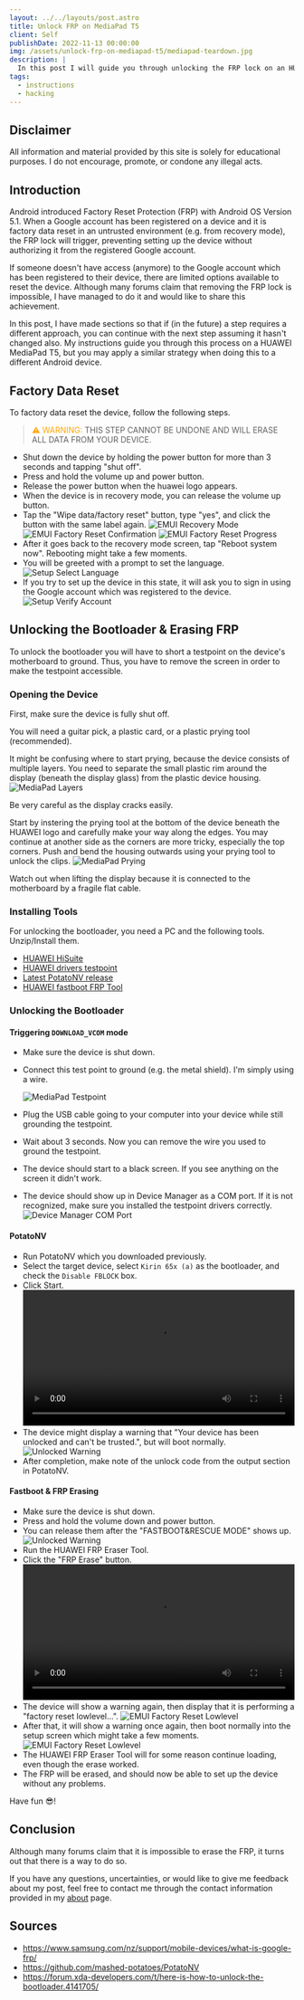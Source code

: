 ```yaml
---
layout: ../../layouts/post.astro
title: Unlock FRP on MediaPad T5
client: Self
publishDate: 2022-11-13 00:00:00
img: /assets/unlock-frp-on-mediapad-t5/mediapad-teardown.jpg
description: |
  In this post I will guide you through unlocking the FRP lock on an HUAWEI MediaPad T5.
tags:
  - instructions
  - hacking
---
```


## Disclaimer

All information and material provided by this site is solely for educational purposes. I do not encourage, promote, or condone any illegal acts.

## Introduction

Android introduced Factory Reset Protection (FRP) with Android OS Version 5.1. When a Google account has been registered on a device and it is factory data reset in an untrusted environment (e.g. from recovery mode), the FRP lock will trigger, preventing setting up the device without authorizing it from the registered Google account.

If someone doesn't have access (anymore) to the Google account which has been registered to their device, there are limited options available to reset the device. Although many forums claim that removing the FRP lock is impossible, I have managed to do it and would like to share this achievement.

In this post, I have made sections so that if (in the future) a step requires a different approach, you can continue with the next step assuming it hasn't changed also. My instructions guide you through this process on a HUAWEI MediaPad T5, but you may apply a similar strategy when doing this to a different Android device.

## Factory Data Reset

To factory data reset the device, follow the following steps.

> <span style="color:orange">&#9888; WARNING:</span> THIS STEP CANNOT BE UNDONE AND WILL ERASE ALL DATA FROM YOUR DEVICE.

- Shut down the device by holding the power button for more than 3 seconds and tapping "shut off".
- Press and hold the volume up and power button.
- Release the power button when the huawei logo appears.
- When the device is in recovery mode, you can release the volume up button.
- Tap the "Wipe data/factory reset" button, type "yes", and click the button with the same label again.
  <img alt="EMUI Recovery Mode" src="/assets/unlock-frp-on-mediapad-t5/emui-recovery-mode.jpg">
  <img alt="EMUI Factory Reset Confirmation" src="/assets/unlock-frp-on-mediapad-t5/emui-fr-confirm.jpg">
  <img alt="EMUI Factory Reset Progress" src="/assets/unlock-frp-on-mediapad-t5/emui-fr-progress.jpg">
- After it goes back to the recovery mode screen, tap "Reboot system now". Rebooting might take a few moments.
- You will be greeted with a prompt to set the language.
  <img alt="Setup Select Language" src="/assets/unlock-frp-on-mediapad-t5/setup-sel-lang.jpg">
- If you try to set up the device in this state, it will ask you to sign in using the Google account which was registered to the device.
  <img alt="Setup Verify Account" src="/assets/unlock-frp-on-mediapad-t5/setup-verify-acc.jpg">

## Unlocking the Bootloader & Erasing FRP

To unlock the bootloader you will have to short a testpoint on the device's motherboard to ground. Thus, you have to remove the screen in order to make the testpoint accessible.

### Opening the Device

First, make sure the device is fully shut off.

You will need a guitar pick, a plastic card, or a plastic prying tool (recommended).

It might be confusing where to start prying, because the device consists of multiple layers. You need to separate the small plastic rim around the display (beneath the display glass) from the plastic device housing.
<img alt="MediaPad Layers" src="/assets/unlock-frp-on-mediapad-t5/mediapad-layers.jpg">

Be very careful as the display cracks easily.

Start by instering the prying tool at the bottom of the device beneath the HUAWEI logo and carefully make your way along the edges. You may continue at another side as the corners are more tricky, especially the top corners.
Push and bend the housing outwards using your prying tool to unlock the clips.
<img alt="MediaPad Prying" src="/assets/unlock-frp-on-mediapad-t5/mediapad-prying.jpg">

Watch out when lifting the display because it is connected to the motherboard by a fragile flat cable.

### Installing Tools

For unlocking the bootloader, you need a PC and the following tools. Unzip/Install them.

- [HUAWEI HiSuite](https://consumer.huawei.com/en/support/hisuite/)
- [HUAWEI drivers testpoint](https://files.dc-unlocker.com/share.html?v=share/18B15B9D02C945A79B1967234CECB423)
- [Latest PotatoNV release](https://github.com/mashed-potatoes/PotatoNV/releases/latest)
- [HUAWEI fastboot FRP Tool](https://www.gsmofficial.com/huawei-fastboot-frp-erase-tool-ver1006/)

### Unlocking the Bootloader

#### Triggering `DOWNLOAD_VCOM` mode

- Make sure the device is shut down.
- Connect this test point to ground (e.g. the metal shield). I'm simply using a wire.

  <img alt="MediaPad Testpoint" src="/assets/unlock-frp-on-mediapad-t5/mediapad-teardown-testpoint.jpg">

- Plug the USB cable going to your computer into your device while still grounding the testpoint.
- Wait about 3 seconds. Now you can remove the wire you used to ground the testpoint.
- The device should start to a black screen. If you see anything on the screen it didn't work.
- The device should show up in Device Manager as a COM port. If it is not recognized, make sure you installed the testpoint drivers correctly.
  <img alt="Device Manager COM Port" src="/assets/unlock-frp-on-mediapad-t5/device-man-com-port.png">

#### PotatoNV

- Run PotatoNV which you downloaded previously.
- Select the target device, select `Kirin 65x (a)` as the bootloader, and check the `Disable FBLOCK` box.
- Click Start.
  <video controls loop style="width: 100%">
    <source src="/assets/unlock-frp-on-mediapad-t5/potatonv.mp4" type="video/mp4">
    Your browser does not support the video tag.
  </video>
- The device might display a warning that "Your device has been unlocked and can't be trusted.", but will boot normally.
  <img alt="Unlocked Warning" src="/assets/unlock-frp-on-mediapad-t5/unlocked-warning.jpg">
- After completion, make note of the unlock code from the output section in PotatoNV.

#### Fastboot & FRP Erasing

- Make sure the device is shut down.
- Press and hold the volume down and power button.
- You can release them after the "FASTBOOT&RESCUE MODE" shows up.
  <img alt="Unlocked Warning" src="/assets/unlock-frp-on-mediapad-t5/fastboot.jpg">
- Run the HUAWEI FRP Eraser Tool.
- Click the "FRP Erase" button.
  <video controls loop style="width: 100%">
    <source src="/assets/unlock-frp-on-mediapad-t5/huawei-frp-eraser-tool.mp4" type="video/mp4">
    Your browser does not support the video tag.
  </video>
- The device will show a warning again, then display that it is performing a "factory reset lowlevel...".
  <img alt="EMUI Factory Reset Lowlevel" src="/assets/unlock-frp-on-mediapad-t5/emui-factory-reset-lowlevel.jpg">
- After that, it will show a warning once again, then boot normally into the setup screen which might take a few moments.
  <img alt="EMUI Factory Reset Lowlevel" src="/assets/unlock-frp-on-mediapad-t5/unlocked-warning-2.jpg">
- The HUAWEI FRP Eraser Tool will for some reason continue loading, even though the erase worked.
- The FRP will be erased, and should now be able to set up the device without any problems.

Have fun 😎!

## Conclusion

Although many forums claim that it is impossible to erase the FRP, it turns out that there is a way to do so.

If you have any questions, uncertainties, or would like to give me feedback about my post, feel free to contact me through the contact information provided in my [about](/about) page.

## Sources

- <https://www.samsung.com/nz/support/mobile-devices/what-is-google-frp/>
- <https://github.com/mashed-potatoes/PotatoNV>
- <https://forum.xda-developers.com/t/here-is-how-to-unlock-the-bootloader.4141705/>

